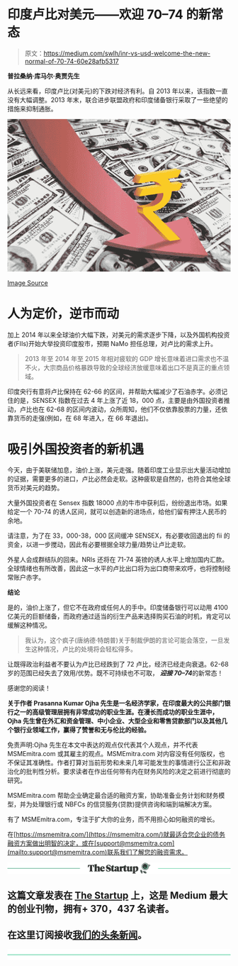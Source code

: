# 印度卢比对美元——欢迎 70–74 的新常态

> 原文：<https://medium.com/swlh/inr-vs-usd-welcome-the-new-normal-of-70-74-60e28afb5317>

**普拉桑纳·库马尔·奥贾先生**

从长远来看，印度卢比(对美元)的下跌对经济有利。自 2013 年以来，该指数一直没有大幅调整。2013 年末，联合进步联盟政府和印度储备银行采取了一些绝望的措施来抑制通胀。

![](img/7e50b747ce2c30a2e79b9ae3e741c6c8.png)

[Image Source](https://www.google.co.in/imgres?imgurl=https%3A%2F%2Fsmedia2.intoday.in%2Fbtmt%2Fimages%2Fstories%2Frupee-falling_660_050818112538.jpg&imgrefurl=https%3A%2F%2Fwww.businesstoday.in%2Fcurrent%2Feconomy-politics%2Frupee-vs-dollar-67-mark-usd-crude-oil-prices-indian-rs-value%2Fstory%2F276422.html&docid=wu2sMUWiyFbiKM&tbnid=JRAXUfCKhl9FlM%3A&vet=10ahUKEwjrhsqn-cPdAhVNWH0KHUkyCXgQMwg3KAAwAA..i&w=660&h=450&bih=592&biw=1366&q=rupee%20fall&ved=0ahUKEwjrhsqn-cPdAhVNWH0KHUkyCXgQMwg3KAAwAA&iact=mrc&uact=8)

# **人为定价，逆市而动**

加上 2014 年以来全球油价大幅下跌，对美元的需求逐步下降，以及外国机构投资者(FIIs)开始大举投资印度股市，预期 NaMo 担任总理，对卢比的需求上升。

> 2013 年至 2014 年至 2015 年相对疲软的 GDP 增长意味着进口需求也不温不火，大宗商品价格暴跌导致的全球经济放缓意味着出口不是真正的重点领域。

印度央行有意将卢比保持在 62-66 的区间，并帮助大幅减少了石油赤字。必须记住的是，SENSEX 指数在过去 4 年上涨了近 18，000 点，主要是由外国投资者推动，卢比也在 62-68 的区间内波动，众所周知，他们不仅依靠股票的力量，还依靠货币的走强(例如，在 68 年进入，在 66 年退出)。

# **吸引外国投资者的新机遇**

今天，由于美联储加息，油价上涨，美元走强。随着印度工业显示出大量活动增加的证据，需要更多的进口，卢比必然会走软。这种疲软是自然的，也符合其他全球货币对美元的趋势。

大量外国投资者在 Sensex 指数 18000 点的牛市中获利后，纷纷退出市场。如果给定一个 70-74 的诱人区间，就可以创造新的进场点，给他们留有押注人民币的余地。

请注意，为了在 33，000-38，000 区间缓冲 SENSEX，有必要收回退出的 fii 的资金，以进一步搅动，因此有必要根据全球力量/趋势让卢比走软。

外星人会成群结队的回来。NRIs 还将在 71-74 英镑的诱人水平上增加国内汇款。全球情绪也有所改善，因此这一水平的卢比出口将为出口商带来欢呼，也将控制经常账户赤字。

**结论**

是的，油价上涨了，但它不在政府或任何人的手中。印度储备银行可以动用 4100 亿美元的巨额储备，而政府通过适当的衍生产品来选择购买石油的时机，肯定可以缓解这种情况。

> 我认为，这个疯子(唐纳德·特朗普)关于制裁伊朗的言论可能会落空，一旦发生这种情况，卢比的处境将会轻松得多。

让既得政治利益者不要认为卢比已经跌到了 72 卢比，经济已经走向衰退。62-68 岁的范围已经失去了效用/优势。既不可持续也不可取， ***迎接 70–74***的新常态！

感谢您的阅读！

**关于作者 Prasanna Kumar Ojha 先生是一名经济学家，在印度最大的公共部门银行之一的高级管理层拥有非常成功的职业生涯。在漫长而成功的职业生涯中，Ojha 先生曾在外汇和资金管理、中小企业、大型企业和零售贷款部门以及其他几个银行业领域工作，赢得了赞誉和无与伦比的经验。**

免责声明:Ojha 先生在本文中表达的观点仅代表其个人观点，并不代表 MSMEmitra.com 或其雇主的观点。MSMEmitra.com 对内容没有任何版权，也不保证其准确性。作者打算对当前形势和未来几年可能发生的事情进行公正和非政治化的批判性分析。要求读者在作出任何带有内在财务风险的决定之前进行彻底的研究。

MSMEmitra.com 帮助企业确定最合适的融资方案，协助准备业务计划和财务模型，并为处理银行或 NBFCs 的信贷服务(贷款)提供咨询和端到端解决方案。

有了 MSMEmitra.com，专注于扩大你的业务，而不用担心如何融资的增长。

在[https://msmemitra.com/](https://msmemitra.com/)就最适合您企业的债务融资方案做出明智的决定，或在[support@msmemitra.com](mailto:support@msmemitra.com)联系我们了解您的融资需求。

[![](img/308a8d84fb9b2fab43d66c117fcc4bb4.png)](https://medium.com/swlh)

## 这篇文章发表在 [The Startup](https://medium.com/swlh) 上，这是 Medium 最大的创业刊物，拥有+ 370，437 名读者。

## 在这里订阅接收[我们的头条新闻](http://growthsupply.com/the-startup-newsletter/)。

[![](img/b0164736ea17a63403e660de5dedf91a.png)](https://medium.com/swlh)